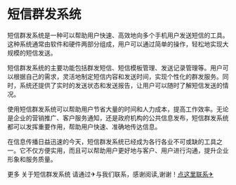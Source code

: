 # 短信群发系统

短信群发系统是一种可以帮助用户快速、高效地向多个手机用户发送短信的工具。这种系统通常由软件和硬件两部分组成，用户可以通过简单的操作，轻松地实现大规模的短信发送。

短信群发系统的主要功能包括群发短信、短信模板管理、发送记录管理等。用户可以根据自己的需求，灵活地制定短信内容和发送时间，实现个性化的群发服务。同时，系统还提供了实时的发送状态和发送报告，让用户可以随时了解短信发送的情况。

使用短信群发系统可以帮助用户节省大量的时间和人力成本，提高工作效率。无论是企业的营销推广、客户服务通知，还是政府机构的公共信息发布，短信群发系统都可以发挥重要作用，帮助用户快速、准确地传达信息。

在信息传播日益迅速的今天，短信群发系统已经成为各行各业不可或缺的工具之一。它不仅方便实用，而且可以帮助用户更好地与客户、用户进行沟通，提升企业形象和服务质量。

更多 关于短信群发系统 请通过✈与我们联系，感谢阅读,谢谢！[点这里联系✈](https://t.me/pt99bot)